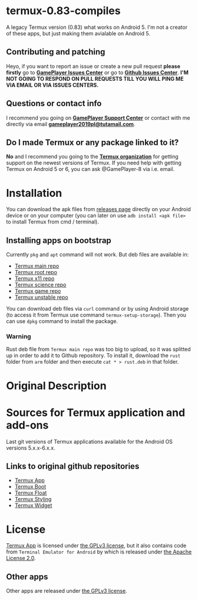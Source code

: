 # termux-0.83-compiles
A legacy Termux version (0.83) what works on Android 5. I'm not a creator of these apps, but just making them avialable on Android 5.

## Contributing and patching
Heyo, if you want to report an issue or create a new pull request **please firstly** go to **[GamePlayer Issues Center](https://gameplayer.tru.io/issues)** or go to **[Github Issues Center](https://github.com/GamePlayer-8/gameplayer-8.github.io/issues)**. **I'M NOT GOING TO RESPOND ON PULL REQUESTS TILL YOU WILL PING ME VIA EMAIL OR VIA ISSUES CENTERS.**

## Questions or contact info
I recommend you going on **[GamePlayer Support Center](https://gameplayer.tru.io/helpcenter)** or contact with me directly via email **gameplayer2019pl@tutamail.com**.

## Do I made Termux or any package linked to it?
**No** and I recommend you going to the **[Termux organization](https://github.com/termux)** for getting support on the newest versions of Termux. If you need help with getting Termux on Android 5 or 6, you can ask @GamePlayer-8 via i.e. email.

# Installation
You can download the apk files from [releases page](https://github.com/GamePlayer-8-Discontinued-Termux/termux-0.83-compiles/releases) directly on your Android device or on your computer (you can later on use `adb install <apk file>` to install Termux from cmd / terminal).

## Installing apps on bootstrap
Currently `pkg` and `apt` command will not work. But deb files are available in:
 * [Termux main repo](https://github.com/GamePlayer-8-Discontinued-Termux/deb-termux)
 * [Termux root repo](https://github.com/GamePlayer-8-Discontinued-Termux/deb-root)
 * [Termux x11 repo](https://github.com/GamePlayer-8-Discontinued-Termux/deb-x11)
 * [Termux science repo](https://github.com/GamePlayer-8-Discontinued-Termux/deb-science)
 * [Termux game repo](https://github.com/GamePlayer-8-Discontinued-Termux/deb-game)
 * [Termux unstable repo](https://github.com/GamePlayer-8-Discontinued-Termux/deb-unstable)

You can download deb files via `curl` command or by using Android storage (to access it from Termux use command `termux-setup-storage`). Then you can use `dpkg` command to install the package.

### Warning

Rust deb file from `Termux main repo` was too big to upload, so it was splitted up in order to add it to Github repository. To install it, download the `rust` folder from `arm` folder and then execute `cat * > rust.deb` in that folder.

# Original Description
Sources for Termux application and add-ons
==========================================

Last git versions of Termux applications available
for the Android OS versions 5.x.x-6.x.x.

## Links to original github repositories
 - [Termux App](https://github.com/termux/termux-app)
 - [Termux Boot](https://github.com/termux/termux-boot)
 - [Termux Float](https://github.com/termux/termux-float)
 - [Termux Styling](https://github.com/termux/termux-styling)
 - [Termux Widget](https://github.com/termux/termux-widget)

# License
[Termux App](https://github.com/termux/termux-app) is licensed under [the GPLv3 license](https://www.gnu.org/licenses/gpl.html), 
but it also contains code from `Terminal Emulator for Android` by which is released under [the Apache License 2.0](https://www.apache.org/licenses/).

## Other apps
Other apps are released under [the GPLv3 license](https://www.gnu.org/licenses/gpl.html).
